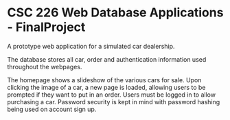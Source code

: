 # CSC 226 Web Database Applications - FinalProject

A prototype web application for a simulated car dealership. 

The database stores all car, order and authentication information used throughout the webpages.

The homepage shows a slideshow of the various cars for sale. Upon clicking the image of a car, a new page is loaded, allowing users to be prompted if they want to put in an order. Users must be logged in to allow purchasing a car. Password security is kept in mind with password hashing being used on account sign up.
